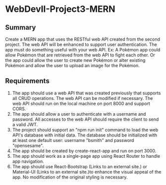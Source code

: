 # WebDevII-Project3-MERN

## Summary
Create a MERN app that uses the RESTful web API created from the second project. The web API will be enhanced to support user authentication.
The app must do something useful with your web API. Ex: A Pokémon app could allow Pokémon that are retrieved from the web API to fight each other. Or the app could allow the user to create new Pokémon or alter existing Pokémon and allow the user to upload an image for the Pokémon.

## Requirements
1. The app should use a web API that was created previously that supports all CRUD operations. The web API can be modified if necessary. The web API should run on the local machine on port 8000 and support CORS. 
2. The app should allow a user to authenticate with a username and password. All accesses to the web API should require the client to send a valid JWT.
3. The project should support an "npm run init" command to load the web API's database with initial data. The database should be initialized with at least one default user: username "bsmith" and password "opensesame".
4. The app should be created by create-react-app and run on port 3000.
5. The app should work as a single-page app using React Router to handle app navigation.
6. The app should use React-Bootstrap (Links to an external site.) or Material-UI  (Links to an external site.)to enhance the visual appeal of the app. No modification of the original styling is necessary.
